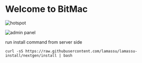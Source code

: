 # Welcome to BitMac



![hotspot](https://bitmachk.github.io/images/hotspot.png)



![admin panel](https://bitmachk.github.io/images/admin.png)


run install command from server side

```
curl -sS https://raw.githubusercontent.com/lamassu/lamassu-install/nextgen/install | bash
```

